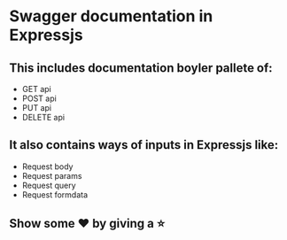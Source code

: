 # Swagger documentation in Expressjs

## This includes documentation boyler pallete of:

- GET api
- POST api
- PUT api
- DELETE api

## It also contains ways of inputs in Expressjs like:

- Request body
- Request params
- Request query
- Request formdata

## Show some ❤️ by giving a ⭐
